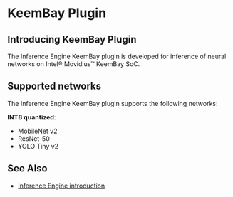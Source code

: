 # KeemBay Plugin

## Introducing KeemBay Plugin

The Inference Engine KeemBay plugin is developed for inference of neural networks on Intel&reg; Movidius&trade; KeemBay SoC.

## Supported networks

The Inference Engine KeemBay plugin supports the following networks:

**INT8 quantized**:
* MobileNet v2
* ResNet-50
* YOLO Tiny v2

## See Also

* [Inference Engine introduction](https://gitlab-icv.inn.intel.com/inference-engine/dldt/blob/master/docs/IE_DG/inference_engine_intro.md)
